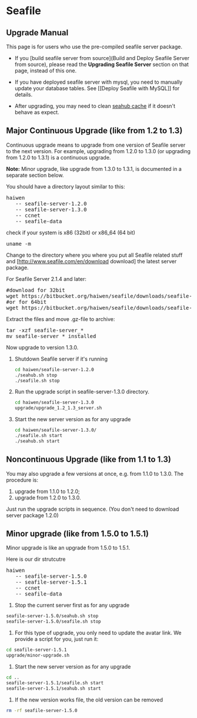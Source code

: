 # Seafile
## Upgrade Manual

This page is for users who use the pre-compiled seafile server package. 

- If you [build seafile server from source](Build and Deploy Seafile Server from source), please read the **Upgrading Seafile Server** section on that page, instead of this one.

- If you have deployed seafile server with mysql, you need to manually update your database tables. See [[Deploy Seafile with MySQL]] for details.

- After upgrading, you may need to clean [seahub cache](https://github.com/haiwen/seafile/wiki/Seafile-server-configuration-options#wiki-Cache) if it doesn't behave as expect.

## Major Continuous Upgrade (like from 1.2 to 1.3)

Continuous upgrade means to upgrade from one version of Seafile server to the next version.
For example, upgrading from 1.2.0 to 1.3.0 (or upgrading from 1.2.0 to 1.3.1) is a continuous upgrade.

**Note:** Minor upgrade, like upgrade from 1.3.0 to 1.3.1, is documented in a separate section below.

You should have a directory layout similar to this:

<pre>
haiwen
   -- seafile-server-1.2.0
   -- seafile-server-1.3.0
   -- ccnet
   -- seafile-data
</pre>

check if your system is x86 (32bit) or x86_64 (64 bit)

<pre>
uname -m
</pre>

Change to the directory where you where you put all Seafile related stuff and [http://www.seafile.com/en/download download] the latest server package.

For Seafile Server 2.1.4 and later:

<pre>
#download for 32bit
wget https://bitbucket.org/haiwen/seafile/downloads/seafile-server_{version}_i386.tar.gz
#or for 64bit
wget https://bitbucket.org/haiwen/seafile/downloads/seafile-server_{version}_x86-64.tar.gz
</pre>

Extract the files and move .gz-file to archive:

<pre>
tar -xzf seafile-server_*
mv seafile-server_* installed
</pre>

Now upgrade to version 1.3.0.

1. Shutdown Seafile server if it's running

   ```sh
   cd haiwen/seafile-server-1.2.0
   ./seahub.sh stop
   ./seafile.sh stop
   ```
2. Run the upgrade script in seafile-server-1.3.0 directory.

   ```sh
   cd haiwen/seafile-server-1.3.0
   upgrade/upgrade_1.2_1.3_server.sh
   ```
3. Start the new server version as for any upgrade 

   ```sh
   cd haiwen/seafile-server-1.3.0/
   ./seafile.sh start
   ./seahub.sh start
   ```

## Noncontinuous Upgrade (like from 1.1 to 1.3)

You may also upgrade a few versions at once, e.g. from 1.1.0 to 1.3.0.
The procedure is:

1. upgrade from 1.1.0 to 1.2.0;
2. upgrade from 1.2.0 to 1.3.0.

Just run the upgrade scripts in sequence. (You don't need to download server package 1.2.0)

## Minor upgrade (like from 1.5.0 to 1.5.1)
Minor upgrade is like an upgrade from 1.5.0 to 1.5.1. 

Here is our dir strutcutre

<pre>
haiwen
   -- seafile-server-1.5.0
   -- seafile-server-1.5.1
   -- ccnet
   -- seafile-data
</pre>

1. Stop the current server first as for any upgrade 
```sh
seafile-server-1.5.0/seahub.sh stop
seafile-server-1.5.0/seafile.sh stop
```
1. For this type of upgrade, you only need to update the avatar link. We provide a script for you, just run it:
```sh
cd seafile-server-1.5.1
upgrade/minor-upgrade.sh
```

1. Start the new server version as for any upgrade 
```sh
cd ..
seafile-server-1.5.1/seafile.sh start
seafile-server-1.5.1/seahub.sh start
```

1. If the new version works file, the old version can be removed
```sh
rm -rf seafile-server-1.5.0
```
